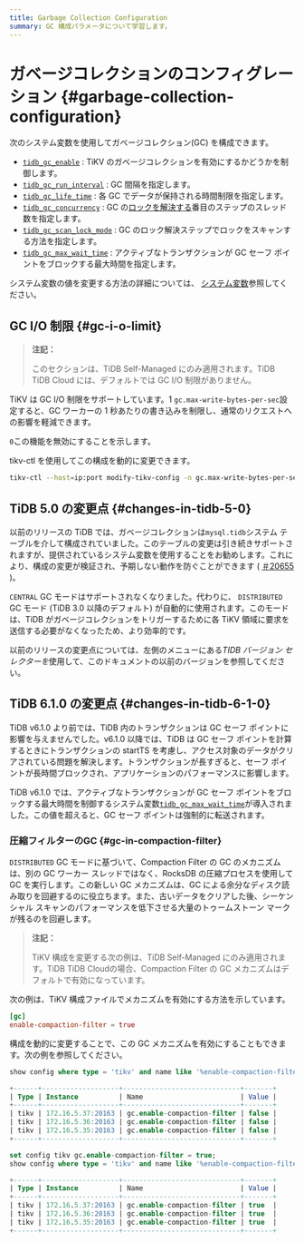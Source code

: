 ```yaml
---
title: Garbage Collection Configuration
summary: GC 構成パラメータについて学習します。
---
```


# ガベージコレクションのコンフィグレーション {#garbage-collection-configuration}

次のシステム変数を使用してガベージコレクション(GC) を構成できます。

-   [`tidb_gc_enable`](/system-variables.md#tidb_gc_enable-new-in-v50) : TiKV のガベージコレクションを有効にするかどうかを制御します。
-   [`tidb_gc_run_interval`](/system-variables.md#tidb_gc_run_interval-new-in-v50) : GC 間隔を指定します。
-   [`tidb_gc_life_time`](/system-variables.md#tidb_gc_life_time-new-in-v50) : 各 GC でデータが保持される時間制限を指定します。
-   [`tidb_gc_concurrency`](/system-variables.md#tidb_gc_concurrency-new-in-v50) : GC の[ロックを解決する](/garbage-collection-overview.md#resolve-locks)番目のステップのスレッド数を指定します。
-   [`tidb_gc_scan_lock_mode`](/system-variables.md#tidb_gc_scan_lock_mode-new-in-v50) : GC のロック解決ステップでロックをスキャンする方法を指定します。
-   [`tidb_gc_max_wait_time`](/system-variables.md#tidb_gc_max_wait_time-new-in-v610) : アクティブなトランザクションが GC セーフ ポイントをブロックする最大時間を指定します。

システム変数の値を変更する方法の詳細については、 [システム変数](/system-variables.md)参照してください。

## GC I/O 制限 {#gc-i-o-limit}

<CustomContent platform="tidb-cloud">

> **注記：**
>
> このセクションは、TiDB Self-Managed にのみ適用されます。TiDB TiDB Cloud には、デフォルトでは GC I/O 制限がありません。

</CustomContent>

TiKV は GC I/O 制限をサポートしています。1 `gc.max-write-bytes-per-sec`設定すると、GC ワーカーの 1 秒あたりの書き込みを制限し、通常のリクエストへの影響を軽減できます。

`0`この機能を無効にすることを示します。

tikv-ctl を使用してこの構成を動的に変更できます。

```bash
tikv-ctl --host=ip:port modify-tikv-config -n gc.max-write-bytes-per-sec -v 10MB
```

## TiDB 5.0 の変更点 {#changes-in-tidb-5-0}

以前のリリースの TiDB では、ガベージコレクションは`mysql.tidb`システム テーブルを介して構成されていました。このテーブルの変更は引き続きサポートされますが、提供されているシステム変数を使用することをお勧めします。これにより、構成の変更が検証され、予期しない動作を防ぐことができます ( [＃20655](https://github.com/pingcap/tidb/issues/20655) )。

`CENTRAL` GC モードはサポートされなくなりました。代わりに、 `DISTRIBUTED` GC モード (TiDB 3.0 以降のデフォルト) が自動的に使用されます。このモードは、TiDB がガベージコレクションをトリガーするために各 TiKV 領域に要求を送信する必要がなくなったため、より効率的です。

以前のリリースの変更点については、左側のメニューにある*TIDB バージョン セレクターを*使用して、このドキュメントの以前のバージョンを参照してください。

## TiDB 6.1.0 の変更点 {#changes-in-tidb-6-1-0}

TiDB v6.1.0 より前では、TiDB 内のトランザクションは GC セーフ ポイントに影響を与えませんでした。v6.1.0 以降では、TiDB は GC セーフ ポイントを計算するときにトランザクションの startTS を考慮し、アクセス対象のデータがクリアされている問題を解決します。トランザクションが長すぎると、セーフ ポイントが長時間ブロックされ、アプリケーションのパフォーマンスに影響します。

TiDB v6.1.0 では、アクティブなトランザクションが GC セーフ ポイントをブロックする最大時間を制御するシステム変数[`tidb_gc_max_wait_time`](/system-variables.md#tidb_gc_max_wait_time-new-in-v610)が導入されました。この値を超えると、GC セーフ ポイントは強制的に転送されます。

### 圧縮フィルターのGC {#gc-in-compaction-filter}

`DISTRIBUTED` GC モードに基づいて、Compaction Filter の GC のメカニズムは、別の GC ワーカー スレッドではなく、RocksDB の圧縮プロセスを使用して GC を実行します。この新しい GC メカニズムは、GC による余分なディスク読み取りを回避するのに役立ちます。また、古いデータをクリアした後、シーケンシャル スキャンのパフォーマンスを低下させる大量のトゥームストーン マークが残るのを回避します。

<CustomContent platform="tidb-cloud">

> **注記：**
>
> TiKV 構成を変更する次の例は、TiDB Self-Managed にのみ適用されます。TiDB TiDB Cloudの場合、Compaction Filter の GC メカニズムはデフォルトで有効になっています。

</CustomContent>

次の例は、TiKV 構成ファイルでメカニズムを有効にする方法を示しています。

```toml
[gc]
enable-compaction-filter = true
```

構成を動的に変更することで、この GC メカニズムを有効にすることもできます。次の例を参照してください。

```sql
show config where type = 'tikv' and name like '%enable-compaction-filter%';
```

```sql
+------+-------------------+-----------------------------+-------+
| Type | Instance          | Name                        | Value |
+------+-------------------+-----------------------------+-------+
| tikv | 172.16.5.37:20163 | gc.enable-compaction-filter | false |
| tikv | 172.16.5.36:20163 | gc.enable-compaction-filter | false |
| tikv | 172.16.5.35:20163 | gc.enable-compaction-filter | false |
+------+-------------------+-----------------------------+-------+
```

```sql
set config tikv gc.enable-compaction-filter = true;
show config where type = 'tikv' and name like '%enable-compaction-filter%';
```

```sql
+------+-------------------+-----------------------------+-------+
| Type | Instance          | Name                        | Value |
+------+-------------------+-----------------------------+-------+
| tikv | 172.16.5.37:20163 | gc.enable-compaction-filter | true  |
| tikv | 172.16.5.36:20163 | gc.enable-compaction-filter | true  |
| tikv | 172.16.5.35:20163 | gc.enable-compaction-filter | true  |
+------+-------------------+-----------------------------+-------+
```
